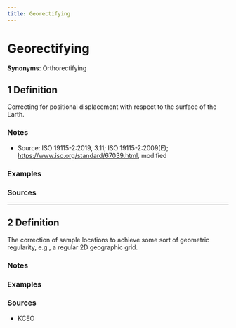 ```yaml
---
title: Georectifying
---
```


# Georectifying

**Synonyms**: Orthorectifying

## 1 Definition

Correcting for positional displacement with respect to the surface of the Earth.

### Notes 
- Source: ISO 19115-2:2019, 3.11; ISO 19115-2:2009(E); https://www.iso.org/standard/67039.html, modified

### Examples 

### Sources

---

## 2 Definition

The correction of sample locations to achieve some sort of geometric regularity, e.g., a regular 2D geographic grid.

### Notes 

### Examples 

### Sources
- KCEO
